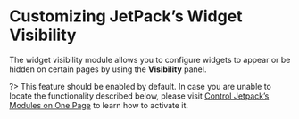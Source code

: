 # Customizing JetPack’s Widget Visibility

The widget visibility module allows you to configure widgets to appear or be hidden on certain pages by using the **Visibility** panel.

?> This feature should be enabled by default. In case you are unable to locate the functionality described below, please visit [Control Jetpack’s Modules on One Page](https://jetpack.com/support/control-jetpacks-modules-on-one-page/) to learn how to activate it.
